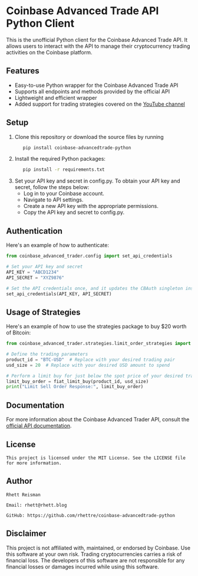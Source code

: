 # Coinbase Advanced Trade API Python Client

This is the unofficial Python client for the Coinbase Advanced Trade API. It allows users to interact with the API to manage their cryptocurrency trading activities on the Coinbase platform.

## Features

- Easy-to-use Python wrapper for the Coinbase Advanced Trade API
- Supports all endpoints and methods provided by the official API
- Lightweight and efficient wrapper
- Added support for trading strategies covered on the [YouTube channel](https://rhett.blog/youtube)

## Setup

   1. Clone this repository or download the source files by running
         ```bash
            pip install coinbase-advancedtrade-python

   2. Install the required Python packages:
         ```bash
            pip install -r requirements.txt

   3. Set your API key and secret in config.py. To obtain your API key and secret, follow the steps below:
      - Log in to your Coinbase account.
      - Navigate to API settings.
      - Create a new API key with the appropriate permissions.
      - Copy the API key and secret to config.py.

## Authentication
Here's an example of how to authenticate: 

````python
from coinbase_advanced_trader.config import set_api_credentials

# Set your API key and secret
API_KEY = "ABCD1234"
API_SECRET = "XYZ9876"

# Set the API credentials once, and it updates the CBAuth singleton instance
set_api_credentials(API_KEY, API_SECRET)
````

## Usage of Strategies

Here's an example of how to use the strategies package to buy $20 worth of Bitcoin: 

````python
from coinbase_advanced_trader.strategies.limit_order_strategies import fiat_limit_buy

# Define the trading parameters
product_id = "BTC-USD"  # Replace with your desired trading pair
usd_size = 20  # Replace with your desired USD amount to spend

# Perform a limit buy for just below the spot price of your desired trading pair
limit_buy_order = fiat_limit_buy(product_id, usd_size)
print("Limit Sell Order Response:", limit_buy_order)

````

## Documentation

For more information about the Coinbase Advanced Trader API, consult the [official API documentation](https://docs.cloud.coinbase.com/advanced-trade-api/docs/rest-api-overview/).

## License
    This project is licensed under the MIT License. See the LICENSE file for more information.

## Author
    Rhett Reisman

    Email: rhett@rhett.blog

    GitHub: https://github.com/rhettre/coinbase-advancedtrade-python

## Disclaimer

This project is not affiliated with, maintained, or endorsed by Coinbase. Use this software at your own risk. Trading cryptocurrencies carries a risk of financial loss. The developers of this software are not responsible for any financial losses or damages incurred while using this software.


